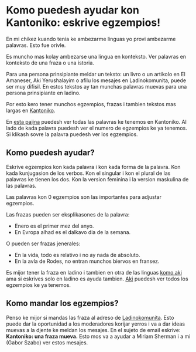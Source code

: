 # Komo puedesh ayudar kon Kantoniko: eskrive egzempios!

En mi chikez kuando tenia ke ambezarme linguas yo provi ambezarme palavras. Esto fue orivle.

Es muncho mas kolay ambezarse una lingua en konteksto.
Ver palavras en konteksto de una fraza o una istoria.

Para una persona prinsipiante meldar un teksto: un livro o un artikolo en El Amaneser, Aki Yerushalayim o afilu los mesajes en Ladinokomunita, puede ser muy difisil. En estos tekstos ay tan munchas palavras muevas para una persona prinsipiante en ladino.


Por esto kero tener munchos egzempios, frazas i tambien tekstos mas largas en [Kantoniko](/).

En [esta pajina](https://kantoniko.com/words/ladino/) puedesh ver todas las palavras ke tenemos en Kantoniko. Al lado de kada palavra puedesh  ver el numero de egzempios ke ya tenemos. Si klikash sovre la palavra puedesh ver los egzempios.

## Komo puedesh ayudar?

Eskrive egzempios kon kada palavra i kon kada forma de la palavra. Kon kada kunjugasion de los verbos. Kon el singular i kon el plural de las palavras ke tienen los dos. Kon la version feminina i la version maskulina de las palavras.

Las palavras kon 0 egzempios son las importantes para adjustar egzempios.

Las frazas pueden ser eksplikasones de la palavra:

* Enero es el primer mez del anyo.
* En Evropa alhad es el dalkavo dia de la semana.

O pueden ser frazas jenerales:

* En la vida, todo es relativo i no ay nada de absoluto.
* En la avla de Rodes, no entran munchos biervos en fransez.

Es mijor tener la fraza en ladino i tambien en otra de las linguas [komo aki](https://kantoniko.com/egzempios/djulio-i-agosto-son-mezes-muy-kayentes) ama si eskrives solo en ladino es ayuda tambien. [Aki](https://kantoniko.com/egzempios/) puedesh ver todos los egzempios ke ya tenemos.

## Komo mandar los egzempios?

Penso ke mijor si mandas las fraza al adreso de [Ladinokomunita](https://ladinokomunita.groups.io/). Esto puede dar la oportunidad a los moderadores korijar yerros i va a dar ideas muevas a la djente ke meldan los mesajes.
En el sujeto de email eskrive: **Kantoniko: una fraza mueva.**
Esto mos va a ayudar a Miriam Sherman i a mi (Gabor Szabo) ver estos mesajes.

